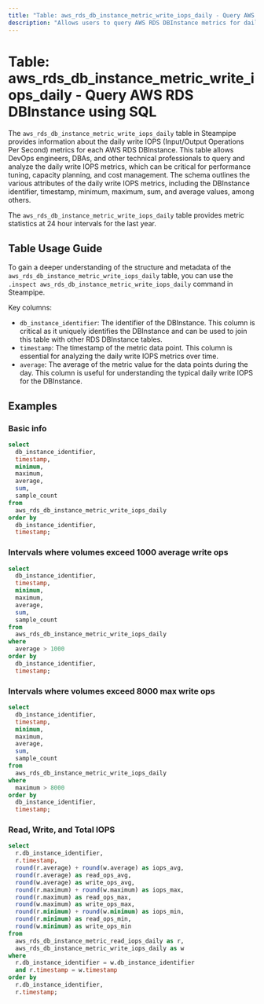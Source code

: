 ```yaml
---
title: "Table: aws_rds_db_instance_metric_write_iops_daily - Query AWS RDS DBInstance using SQL"
description: "Allows users to query AWS RDS DBInstance metrics for daily write IOPS."
---
```


# Table: aws_rds_db_instance_metric_write_iops_daily - Query AWS RDS DBInstance using SQL

The `aws_rds_db_instance_metric_write_iops_daily` table in Steampipe provides information about the daily write IOPS (Input/Output Operations Per Second) metrics for each AWS RDS DBInstance. This table allows DevOps engineers, DBAs, and other technical professionals to query and analyze the daily write IOPS metrics, which can be critical for performance tuning, capacity planning, and cost management. The schema outlines the various attributes of the daily write IOPS metrics, including the DBInstance identifier, timestamp, minimum, maximum, sum, and average values, among others.

The `aws_rds_db_instance_metric_write_iops_daily` table provides metric statistics at 24 hour intervals for the last year.

## Table Usage Guide

To gain a deeper understanding of the structure and metadata of the `aws_rds_db_instance_metric_write_iops_daily` table, you can use the `.inspect aws_rds_db_instance_metric_write_iops_daily` command in Steampipe.

Key columns:

- `db_instance_identifier`: The identifier of the DBInstance. This column is critical as it uniquely identifies the DBInstance and can be used to join this table with other RDS DBInstance tables.
- `timestamp`: The timestamp of the metric data point. This column is essential for analyzing the daily write IOPS metrics over time.
- `average`: The average of the metric value for the data points during the day. This column is useful for understanding the typical daily write IOPS for the DBInstance.

## Examples

### Basic info

```sql
select
  db_instance_identifier,
  timestamp,
  minimum,
  maximum,
  average,
  sum,
  sample_count
from
  aws_rds_db_instance_metric_write_iops_daily
order by
  db_instance_identifier,
  timestamp;
```

### Intervals where volumes exceed 1000 average write ops
```sql
select
  db_instance_identifier,
  timestamp,
  minimum,
  maximum,
  average,
  sum,
  sample_count
from
  aws_rds_db_instance_metric_write_iops_daily
where
  average > 1000
order by
  db_instance_identifier,
  timestamp;
```


### Intervals where volumes exceed 8000 max write ops
```sql
select
  db_instance_identifier,
  timestamp,
  minimum,
  maximum,
  average,
  sum,
  sample_count
from
  aws_rds_db_instance_metric_write_iops_daily
where
  maximum > 8000
order by
  db_instance_identifier,
  timestamp;
```


### Read, Write, and Total IOPS

```sql
select 
  r.db_instance_identifier,
  r.timestamp,
  round(r.average) + round(w.average) as iops_avg,
  round(r.average) as read_ops_avg,
  round(w.average) as write_ops_avg,
  round(r.maximum) + round(w.maximum) as iops_max,
  round(r.maximum) as read_ops_max,
  round(w.maximum) as write_ops_max,
  round(r.minimum) + round(w.minimum) as iops_min,
  round(r.minimum) as read_ops_min,
  round(w.minimum) as write_ops_min
from 
  aws_rds_db_instance_metric_read_iops_daily as r,
  aws_rds_db_instance_metric_write_iops_daily as w
where 
  r.db_instance_identifier = w.db_instance_identifier
  and r.timestamp = w.timestamp
order by
  r.db_instance_identifier,
  r.timestamp;
```